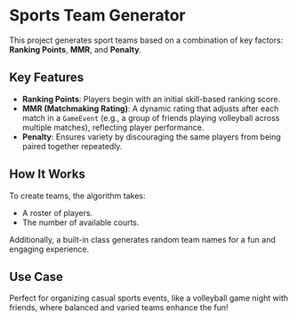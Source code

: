 # Sports Team Generator

This project generates sport teams based on a combination of key factors: **Ranking Points**, **MMR**, and **Penalty**.

## Key Features

- **Ranking Points**: Players begin with an initial skill-based ranking score.
- **MMR (Matchmaking Rating)**: A dynamic rating that adjusts after each match in a `GameEvent` (e.g., a group of friends playing volleyball across multiple matches), reflecting player performance.
- **Penalty**: Ensures variety by discouraging the same players from being paired together repeatedly.

## How It Works

To create teams, the algorithm takes:
- A roster of players.
- The number of available courts.

Additionally, a built-in class generates random team names for a fun and engaging experience.

## Use Case

Perfect for organizing casual sports events, like a volleyball game night with friends, where balanced and varied teams enhance the fun!
